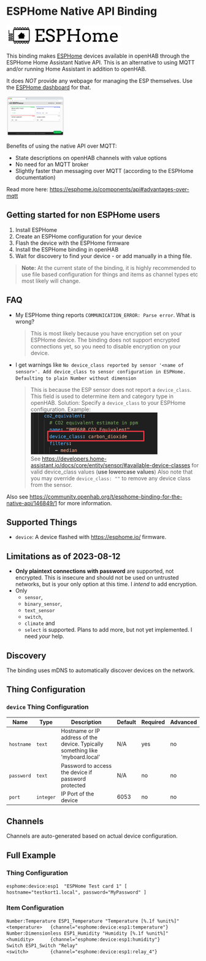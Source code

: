 # ESPHome Native API Binding

![logo](logo.png)

This binding makes [ESPHome](https://esphome.io) devices available in openHAB through the ESPHome Home Assistant Native
API. This is an
alternative to using MQTT and/or running Home Assistant in addition to openHAB.

It does _NOT_ provide any webpage for managing the ESP themselves. Use
the [ESPHome dashboard](https://esphome.io/guides/installing_esphome.html) for that.

<img src="esphomedashboard.png" alt="ESPHome dashboard" width="30%"/>

Benefits of using the native API over MQTT:

- State descriptions on openHAB channels with value options
- No need for an MQTT broker
- Slightly faster than messaging over MQTT (according to the ESPHome documentation)

Read more here: https://esphome.io/components/api#advantages-over-mqtt

## Getting started for non ESPHome users

1. Install ESPHome
2. Create an ESPHome configuration for your device
3. Flash the device with the ESPHome firmware
4. Install the ESPHome binding in openHAB
5. Wait for discovery to find your device - or add manually in a thing file.

> **Note:** At the current state of the binding, it is highly recommended to use file based configuration for things and
> items as channel types etc most likely will change.

## FAQ

- My ESPHome thing reports `COMMUNICATION_ERROR: Parse error`. What is wrong?

  > This is most likely because you have encryption set on your ESPHome device. The binding does not support encrypted
  > connections yet, so you need to disable encryption on your device.

- I get warnings
  like `No device_class reported by sensor '<name of sensor>'. Add device_class to sensor configuration in ESPHome. Defaulting to plain Number without dimension`

  > This is because the ESP sensor does not report a `device_class`. This field is used to determine item and category
  > type in openHAB.
  > Solution: Specify a `device_class` to your ESPHome configuration. Example: <br/>
  > ![img.png](esphomeconfig_deviceclass.png)
  > <br/>See https://developers.home-assistant.io/docs/core/entity/sensor/#available-device-classes for valid
  device_class values (**use lowercase values**)
  > Also note that you may override `device_class: ""` to remove any device class from the sensor.

Also see https://community.openhab.org/t/esphome-binding-for-the-native-api/146849/1 for more information.

## Supported Things

- `device`: A device flashed with https://esphome.io/ firmware.

## Limitations as of 2023-08-12

- **Only plaintext connections with password** are supported, not encrypted. This is insecure and should not be used on
  untrusted
  networks, but is your only option at this time. I *intend* to add encryption.
- Only
    - `sensor`,
    - `binary_sensor`,
    - `text_sensor`
    - `switch`,
    - `climate` and
    - `select` is supported.
      Plans to add more, but not yet implemented. I need _your_ help.

## Discovery

The binding uses mDNS to automatically discover devices on the network.

## Thing Configuration

### `device` Thing Configuration

| Name       | Type      | Description                                                                    | Default | Required | Advanced |
|------------|-----------|--------------------------------------------------------------------------------|---------|----------|----------|
| `hostname` | `text`    | Hostname or IP address of the device. Typically something like 'myboard.local' | N/A     | yes      | no       |
| `password` | `text`    | Password to access the device if password protected                            | N/A     | no       | no       |
| `port`     | `integer` | IP Port of the device                                                          | 6053    | no       | no       |

## Channels

Channels are auto-generated based on actual device configuration.

## Full Example

### Thing Configuration

```
esphome:device:esp1  "ESPHome Test card 1" [ hostname="testkort1.local", password="MyPassword" ]
```

### Item Configuration

```
Number:Temperature ESP1_Temperature "Temperature [%.1f %unit%]" <temperature>   {channel="esphome:device:esp1:temperature"}
Number:Dimensionless ESP1_Humidity "Humidity [%.1f %unit%]"     <humidity>      {channel="esphome:device:esp1:humidity"}
Switch ESP1_Switch "Relay"                                      <switch>        {channel="esphome:device:esp1:relay_4"}
```
